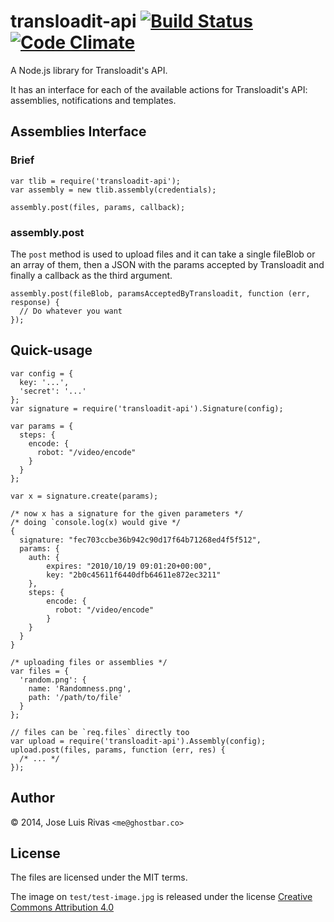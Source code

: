 transloadit-api [![Build Status](https://secure.travis-ci.org/ghostbar/transloadit-api.png)](http://travis-ci.org/ghostbar/transloadit-api) [![Code Climate](https://codeclimate.com/github/ghostbar/transloadit-api/badges/gpa.svg)](https://codeclimate.com/github/ghostbar/transloadit-api)
===============

A Node.js library for Transloadit's API.

It has an interface for each of the available actions for Transloadit's API: assemblies, notifications and templates.

Assemblies Interface
--------------------

### Brief

    var tlib = require('transloadit-api');
    var assembly = new tlib.assembly(credentials);

    assembly.post(files, params, callback);

### assembly.post

The `post` method is used to upload files and it can take a single fileBlob or an array of them, then a JSON with the params accepted by Transloadit and finally a callback as the third argument.

    assembly.post(fileBlob, paramsAcceptedByTransloadit, function (err, response) {
      // Do whatever you want
    });

Quick-usage
-----------

    var config = {
      key: '...',
      'secret': '...'
    };
    var signature = require('transloadit-api').Signature(config);

    var params = {
      steps: {
        encode: {
          robot: "/video/encode"
        }
      }
    };

    var x = signature.create(params);

    /* now x has a signature for the given parameters */
    /* doing `console.log(x) would give */
    {
      signature: "fec703ccbe36b942c90d17f64b71268ed4f5f512",
      params: {
        auth: {
            expires: "2010/10/19 09:01:20+00:00",
            key: "2b0c45611f6440dfb64611e872ec3211"
        },
        steps: {
            encode: {
              robot: "/video/encode"
            }
        }
      }
    }

    /* uploading files or assemblies */
    var files = {
      'random.png': {
        name: 'Randomness.png',
        path: '/path/to/file'
      }
    };

    // files can be `req.files` directly too
    var upload = require('transloadit-api').Assembly(config);
    upload.post(files, params, function (err, res) {
      /* ... */
    });


Author
------
© 2014, Jose Luis Rivas `<me@ghostbar.co>`

License
-------
The files are licensed under the MIT terms.

The image on `test/test-image.jpg` is released under the license [Creative Commons Attribution 4.0](http://creativecommons.org/licenses/by/4.0/)
